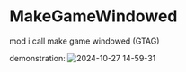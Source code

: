 # MakeGameWindowed
mod i call make game windowed (GTAG)

demonstration:
![2024-10-27 14-59-31](https://github.com/user-attachments/assets/02663587-f3fd-4504-abda-15137d6ac7df)
